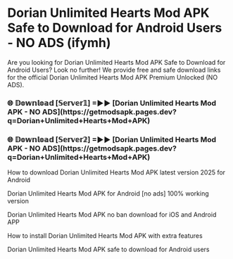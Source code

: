 # Dorian Unlimited Hearts Mod APK Safe to Download for Android Users - NO ADS (ifymh)

Are you looking for Dorian Unlimited Hearts Mod APK Safe to Download for Android Users? Look no further! We provide free and safe download links for the official Dorian Unlimited Hearts Mod APK Premium Unlocked (NO ADS).

<h3>🌐 𝔻𝕠𝕨𝕟𝕝𝕠𝕒𝕕 [𝕊𝕖𝕣𝕧𝕖𝕣𝟙] =►► [Dorian Unlimited Hearts Mod APK - NO ADS](https://getmodsapk.pages.dev?q=Dorian+Unlimited+Hearts+Mod+APK)</h3>

<h3>🌐 𝔻𝕠𝕨𝕟𝕝𝕠𝕒𝕕 [𝕊𝕖𝕣𝕧𝕖𝕣𝟚] =►► [Dorian Unlimited Hearts Mod APK - NO ADS](https://getmodsapk.pages.dev?q=Dorian+Unlimited+Hearts+Mod+APK)</h3>

How to download Dorian Unlimited Hearts Mod APK latest version 2025 for Android

Dorian Unlimited Hearts Mod APK for Android [no ads] 100% working version

Dorian Unlimited Hearts Mod APK no ban download for iOS and Android APP

How to install Dorian Unlimited Hearts Mod APK with extra features

Dorian Unlimited Hearts Mod APK safe to download for Android users